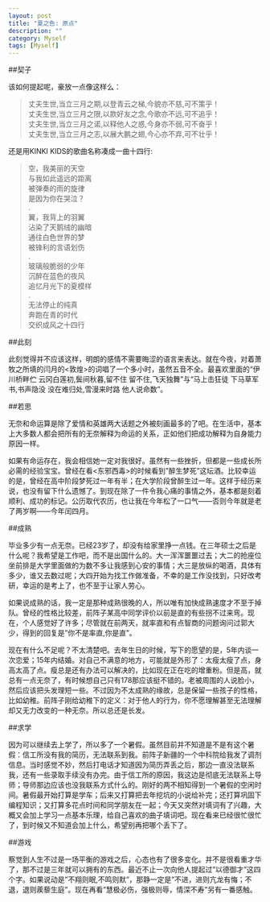 ```yaml
---
layout: post
title: "夏之色: 原点"
description: ""
category: Myself
tags: [Myself]
---
```



##契子

该如何提起呢，豪放一点像这样么：
> 丈夫生世,当立三月之期,以登青云之梯,今貌亦不慈,可不策乎！  
  丈夫生世,当立三月之限,以款好友之念,今歌亦不远,可不追乎！  
  丈夫生世,当立三月之诺,以释他人之惑,今身亦不弱,可不奋乎！  
  丈夫生世,当立三月之志,以展大鹏之翅,今心亦不弃,可不壮乎！  

还是用KINKI KIDS的歌曲名称凑成一曲十四行:
> 空，我美丽的天空  
  与我如此遥远的距离  
  被弹奏的雨的旋律  
  是因为你在哭泣？  
  .  
  翼，我背上的羽翼  
  沾染了天鹅绒的幽暗  
  通往白色世界的梦  
  被锋利的言语划伤  
  .  
  玻璃般脆弱的少年  
  沉醉在蓝色的夜风  
  追忆月光下的夏模样  
  .  
  无法停止的纯真  
  奔跑在青的时代  
  交织成风之十四行  

##此刻

此刻觉得并不应该这样，明朗的感情不需要晦涩的语言来表达。就在今夜，对着萧牧之所填的闫月的<敦煌>的词唱了一个多小时，虽然五音不全。最喜欢里面的“伊川桥畔伫 云冈白莲初,鬓间秋暮,留不住 留不住,飞天独舞”与“马上击狂徒 下马草军书,书声隐没 没在难归处,雪漫来时路 他人说命数”。

##若思

无奈和命运算是除了爱情和英雄两大话题之外被刻画最多的了吧。在生活中，基本上大多数人都会把所有的无奈解释为命运的关系，正如他们把成功解释为自身能力原因一样。

如果有命运存在，我会相信她一定对我很好。虽然有一些挫折，但都是一些成长所必需的经验宝宝。曾经在看<东邪西毒>的时候看到”醉生梦死”这坛酒。比较幸运的是，曾经在高中阶段梦死过一年有半；在大学阶段曾醉生过一年。这样于经历来说，也没有留下什么遗憾了。到现在除了一件令我心痛的事情之外，基本都是刻着顺利、成功的标记。公历取代农历，也让我在今年松了一口气——否则今年就是老了两岁啊——今年闰四月。

##成熟

毕业多少有一点无奈。已经23岁了，却没有给家里挣一点钱。在三年硕士之后是什么呢？我希望是工作吧，而不是出国什么的。大一浑浑噩噩过去；大二的抢座位坐前排是大学里面做的为数不多让我感到心安的事情；大三是放纵的喝酒，具体有多少，谁又去数过呢；大四开始为找工作做准备，不幸的是工作没找到，只好改考研，幸运的是考上了，也不至于让家人劳心。

如果说成熟的话，我一定是那种成熟很晚的人，所以唯有加快成熟速度才不至于掉队。曾经的性格比较差，前阵子某高中同学评价以前是直的有些拐不过来弯。现在，个人感觉好了许多；尽管就在前两天，就率直和有点智商的问题询问过郭大少，得到的回复是”你不是率直,你是直”。

现在有什么不足呢？不太清楚吧。去年生日的时候，写下的愿望的是，5年内谈一次恋爱；15年内结婚。对自己不满意的地方，可能就是外形了：太瘦太瘦了点，身高太高了点。瘦总是还有办法可以解决的，比如现在正在吃的增重粉。但是高，就总有一点无奈了，有时候想自己只有178那应该挺不错的。老被周围的人说脸小，然后应该把头发理短一些。不过因为不太成熟的缘故，总是保留一些孩子的性格，比如幼稚。前阵子刚给幼稚下的定义：对于他人的行为，你不愿理解甚至无法理解却又无力改变的一种无奈。所以总还是长发。

##求学

因为可以继续去上学了，所以多了一个暑假。虽然目前并不知道是不是有这个暑假：信工所没有我的简历，无法联系到我。前阵子新疆的一个中科院给我发了调剂信息。当时感觉不妙，然后打电话才知道因为简历弄丢之后，那边一直没法联系我，还有一些录取手续没有办完。由于信工所的原因，我这边是彻底无法联系上导师；导师那边应该也没我联系方式什么的。刚好的两不相知得到一个暑假的空闲时间。暑假最开始打算是学车；后来又打算把去年挖坑的小说给补完；还打算巩固下编程知识；又打算多花点时间和同学朋友在一起；今天又突然对填词有了兴趣，大概又会加上学习一点基本乐理，给自己喜欢的曲子填词吧。现在看来已经很忙很忙了，到时候又不知道会加上什么，希望别再把哪个丢下了。

##游戏

察觉到人生不过是一场平衡的游戏之后，心态也有了很多变化。并不是很看重才华了，那不过是三年就可以拥有的东西。最近不止一次向他人提起过”以德御才”这四个字。如果说动是”不翔则眠,不鸣则默”，那静一定是”不进，进则亢龙有悔；不退，退则蒺藜生庭”。现在再看”慧极必伤，强极则辱，情深不寿”另有一番感触。
